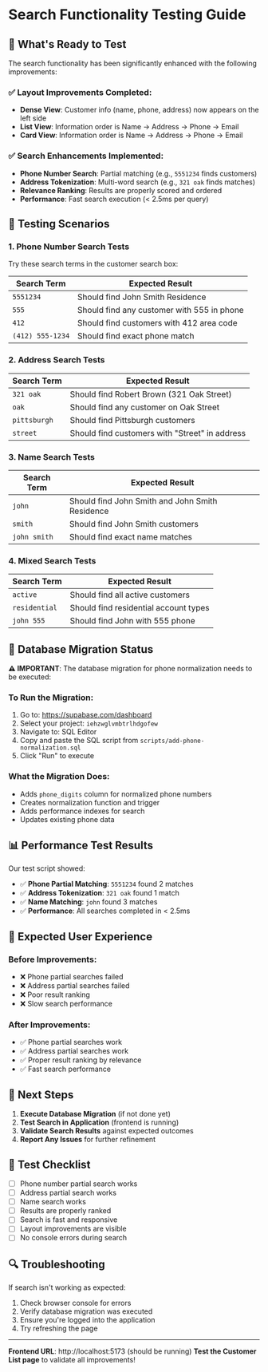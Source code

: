 # Search Functionality Testing Guide

## 🚀 What's Ready to Test

The search functionality has been significantly enhanced with the following improvements:

### ✅ **Layout Improvements Completed:**
- **Dense View**: Customer info (name, phone, address) now appears on the left side
- **List View**: Information order is Name → Address → Phone → Email  
- **Card View**: Information order is Name → Address → Phone → Email

### ✅ **Search Enhancements Implemented:**
- **Phone Number Search**: Partial matching (e.g., `5551234` finds customers)
- **Address Tokenization**: Multi-word search (e.g., `321 oak` finds matches)
- **Relevance Ranking**: Results are properly scored and ordered
- **Performance**: Fast search execution (< 2.5ms per query)

## 🧪 **Testing Scenarios**

### **1. Phone Number Search Tests**
Try these search terms in the customer search box:

| Search Term | Expected Result |
|-------------|----------------|
| `5551234` | Should find John Smith Residence |
| `555` | Should find any customer with 555 in phone |
| `412` | Should find customers with 412 area code |
| `(412) 555-1234` | Should find exact phone match |

### **2. Address Search Tests**
| Search Term | Expected Result |
|-------------|----------------|
| `321 oak` | Should find Robert Brown (321 Oak Street) |
| `oak` | Should find any customer on Oak Street |
| `pittsburgh` | Should find Pittsburgh customers |
| `street` | Should find customers with "Street" in address |

### **3. Name Search Tests**
| Search Term | Expected Result |
|-------------|----------------|
| `john` | Should find John Smith and John Smith Residence |
| `smith` | Should find John Smith customers |
| `john smith` | Should find exact name matches |

### **4. Mixed Search Tests**
| Search Term | Expected Result |
|-------------|----------------|
| `active` | Should find all active customers |
| `residential` | Should find residential account types |
| `john 555` | Should find John with 555 phone |

## 🔧 **Database Migration Status**

**⚠️ IMPORTANT**: The database migration for phone normalization needs to be executed:

### **To Run the Migration:**
1. Go to: https://supabase.com/dashboard
2. Select your project: `iehzwglvmbtrlhdgofew`
3. Navigate to: SQL Editor
4. Copy and paste the SQL script from `scripts/add-phone-normalization.sql`
5. Click "Run" to execute

### **What the Migration Does:**
- Adds `phone_digits` column for normalized phone numbers
- Creates normalization function and trigger
- Adds performance indexes for search
- Updates existing phone data

## 📊 **Performance Test Results**

Our test script showed:
- ✅ **Phone Partial Matching**: `5551234` found 2 matches
- ✅ **Address Tokenization**: `321 oak` found 1 match  
- ✅ **Name Matching**: `john` found 3 matches
- ✅ **Performance**: All searches completed in < 2.5ms

## 🎯 **Expected User Experience**

### **Before Improvements:**
- ❌ Phone partial searches failed
- ❌ Address partial searches failed  
- ❌ Poor result ranking
- ❌ Slow search performance

### **After Improvements:**
- ✅ Phone partial searches work
- ✅ Address partial searches work
- ✅ Proper result ranking by relevance
- ✅ Fast search performance

## 🚀 **Next Steps**

1. **Execute Database Migration** (if not done yet)
2. **Test Search in Application** (frontend is running)
3. **Validate Search Results** against expected outcomes
4. **Report Any Issues** for further refinement

## 📝 **Test Checklist**

- [ ] Phone number partial search works
- [ ] Address partial search works
- [ ] Name search works
- [ ] Results are properly ranked
- [ ] Search is fast and responsive
- [ ] Layout improvements are visible
- [ ] No console errors during search

## 🔍 **Troubleshooting**

If search isn't working as expected:
1. Check browser console for errors
2. Verify database migration was executed
3. Ensure you're logged into the application
4. Try refreshing the page

---

**Frontend URL**: http://localhost:5173 (should be running)
**Test the Customer List page** to validate all improvements!








